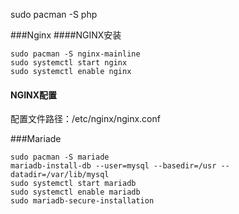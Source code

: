 sudo pacman -S php




###Nginx
####NGINX安装

```
sudo pacman -S nginx-mainline
sudo systemctl start nginx
sudo systemctl enable nginx
```

#### NGINX配置
配置文件路径：/etc/nginx/nginx.conf





###Mariade

```
sudo pacman -S mariade
mariadb-install-db --user=mysql --basedir=/usr --datadir=/var/lib/mysql
sudo systemctl start mariadb
sudo systemctl enable mariadb
sudo mariadb-secure-installation
```
